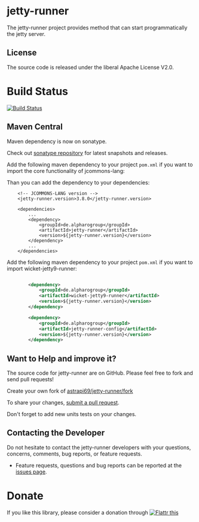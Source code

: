 # jetty-runner

The jetty-runner project provides method that can start programmatically the jetty server.

## License

The source code is released under the liberal Apache License V2.0.

# Build Status 
[![Build Status](https://travis-ci.org/astrapi69/jetty-runner.svg?branch=master)](https://travis-ci.org/astrapi69/jetty-runner)


## Maven Central

Maven dependency is now on sonatype. 

Check out [sonatype repository](https://oss.sonatype.org/index.html#nexus-search;gav~de.alpharogroup~jetty-runner~~~) for latest snapshots and releases.


Add the following maven dependency to your project `pom.xml` if you want to import the core functionality of jcommons-lang:

Than you can add the dependency to your dependencies:

		<!-- JCOMMONS-LANG version -->
		<jetty-runner.version>3.8.0</jetty-runner.version>

		<dependencies>
			...
			<dependency>
				<groupId>de.alpharogroup</groupId>
				<artifactId>jetty-runner</artifactId>
				<version>${jetty-runner.version}</version>
			</dependency>
			...
		</dependencies>



Add the following maven dependency to your project `pom.xml` if you want to import wicket-jetty9-runner:

```xml

		<dependency>
			<groupId>de.alpharogroup</groupId>
			<artifactId>wicket-jetty9-runner</artifactId>
			<version>${jetty-runner.version}</version>
		</dependency>

		<dependency>
			<groupId>de.alpharogroup</groupId>
			<artifactId>jetty-runner-config</artifactId>
			<version>${jetty-runner.version}</version>
		</dependency>
```

## Want to Help and improve it? ###

The source code for jetty-runner are on GitHub. Please feel free to fork and send pull requests!

Create your own fork of [astrapi69/jetty-runner/fork](https://github.com/astrapi69/jetty-runner/fork)

To share your changes, [submit a pull request](https://github.com/astrapi69/jetty-runner/pull/new/master).

Don't forget to add new units tests on your changes.

## Contacting the Developer

Do not hesitate to contact the jetty-runner developers with your questions, concerns, comments, bug reports, or feature requests.
- Feature requests, questions and bug reports can be reported at the [issues page](https://github.com/astrapi69/jetty-runner/issues).


# Donate

If you like this library, please consider a donation through 
<a href="http://flattr.com/thing/4180737/astrapi69jetty-runner-on-GitHub" target="_blank"><img src="http://api.flattr.com/button/flattr-badge-large.png" alt="Flattr this" title="Flattr this" border="0" /></a>
